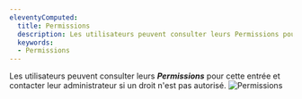 ```yaml
---
eleventyComputed:
  title: Permissions
  description: Les utilisateurs peuvent consulter leurs Permissions pour cette entrée et contacter leur administrateur si un droit n'est pas autorisé.
  keywords:
  - Permissions
---
```

Les utilisateurs peuvent consulter leurs ***Permissions*** pour cette entrée et contacter leur administrateur si un droit n'est pas autorisé.
![Permissions](https://cdnweb.devolutions.net/docs/fr/server/ServerOp4083.png)

